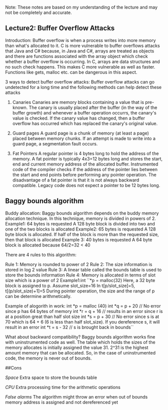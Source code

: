 Note: These notes are based on my understanding of the lecture and may not be completely and accurate.

Lecture2: Buffer Overflow Attacks
---------------------------------

Introduction:
Buffer overflow is when a process writes into more memory than what's allocated to it.                                        C is more vulnerable to buffer overflows attacks that Java
and C# because, in Java and C#, arrays are treated as objects and there are
functions associated with the array object which check whether a buffer
overflow is occurring. In C, arrays are data structures and no such check
happens. This makes C more vulnerable as well as faster. Functions like gets,
malloc etc. can be dangerous in this aspect.

3 ways to detect buffer overflow attacks:
Buffer overflow attacks can go undetected for a long time and the following
methods can help detect these attacks

1. Canaries 
Canaries are memory blocks containing a value that is pre-known. The canary is
usually placed after the buffer (in the way of the buffer growth) and whenever
a buffer operation occurrs, the canary's
value is checked. If the canary value has changed, then a buffer overflow has
occurred which has replaced the canary's original value. 

2. Guard pages
A guard page is a chunk of memory (at least a page) placed between memory
chunks. If an attempt is made to write into a guard page, a segmentation fault
occurs.

3. Fat Pointers
A regular pointer is 4 bytes long to hold the address of the memory. A fat
pointer is typically 4x3=12 bytes long and stores the start, end and current memory
address of the allocated buffer. Instrumented code of the compiler
checks if the address of the pointer lies between the start and end points
before performing any pointer operation. The disadvantage of a fat pointer is
that it is not always backward compatible. Legacy code does not expect a
pointer to be 12 bytes long.

Baggy bounds algorithm
-----------------------

Buddy allocation:
Baggy bounds algorithm depends on the buddy memory allocation technique. In
this technique, memory is divided in powers of 2. 
Example1: 64 bytes is requested
A 128 byte block is divided into two and one of the two blocks is allocated
Example2: 65 bytes is requested
A 128 byte block is allocated. If half of the block is more than the
requested size, then that block is allocated
Example 3: 40 bytes is requested
A 64 byte block is allocated because 64/2=32 < 40

There are 4 rules to this algorithm:

Rule 1: Memory is rounded to power of 2
Rule 2: The size information is stored in log 2 value
Rule 3: A linear table called the bounds table is used to store the bounds
information
Rule 4: Memory is allocated in terms of slot size which is a power of 2
Example1:int ``*p = malloc(32)
Here, a 32 byte block is assigned to p. Assume slot_size=16
In t[p/slot_size]=5, t[(p/slot_size)+1]=5
During pointer operation, the size and the range of p can be determine
arithmetically.

Example of alogorith in work:
int *p = malloc (40)
int *q = p + 20 // No error since p has 64 bytes of memory
int *r = q + 16 // results in an error since r is at a position great than
half slot size
int *s = p + 30 // No error since s is at 70 which is 64 + 6 (6 is less than
half slot_size). If you dereference s, it will result in an error
int *t = s - 32 // s is brought back in bounds``
 
What about backward compatibility?
Baggy bounds algorithm works fine with uninstrumented code as well. The table which holds the sizes of the memory allocates is initially assigned the value 31. 2^31 is the highest amount memory that can be allocated. So, in the case of uninstrumented code, the memory is never out of bounds.

##Cons

*Space*
	Extra space to store the bounds table

*CPU*
	Extra processing time for the arithmetic operations

*False alarms*
 	The algorithm might throw an error when out of bounds memory address is assigned and not dereferenced yet


